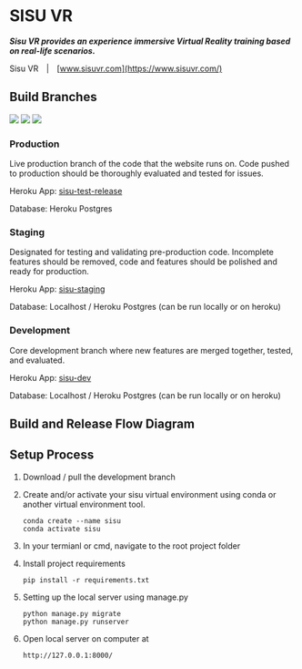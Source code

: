 # SISU VR

_**Sisu VR provides an experience immersive Virtual Reality training based on real-life scenarios.**_

Sisu VR&emsp;|&emsp;[www.sisuvr.com](https://www.sisuvr.com/)

## Build Branches
[![](https://img.shields.io/static/v1?label=build%20type&message=production&color=brightgreen)](https://github.com/empowernowprogram/sisu/tree/heroku-production) [![](https://img.shields.io/static/v1?label=build%20type&message=Staging&color=blue)](https://github.com/empowernowprogram/sisu/tree/heroku-staging) [![](https://img.shields.io/static/v1?label=build%20type&message=Development&color=yellow)](https://github.com/empowernowprogram/sisu/tree/heroku-dev)

### Production
Live production branch of the code that the website runs on. Code pushed to production should be thoroughly evaluated and tested for issues.

Heroku App: [sisu-test-release](https://dashboard.heroku.com/apps/sisu-test-release)

Database: Heroku Postgres

### Staging
Designated for testing and validating pre-production code. Incomplete features should be removed, code and features should be polished and ready for production.

Heroku App: [sisu-staging](https://dashboard.heroku.com/apps/sisu-staging)

Database: Localhost / Heroku Postgres (can be run locally or on heroku)

### Development
Core development branch where new features are merged together, tested, and evaluated. 

Heroku App: [sisu-dev](https://dashboard.heroku.com/apps/sisu-dev)

Database: Localhost / Heroku Postgres (can be run locally or on heroku)

## Build and Release Flow Diagram



## Setup Process
1. Download / pull the development branch
2. Create and/or activate your sisu virtual environment using conda or another virtual environment tool.
    ```
    conda create --name sisu
    conda activate sisu
    ```
3. In your termianl or cmd, navigate to the root project folder
4. Install project requirements
    ```
    pip install -r requirements.txt
    ```
5. Setting up the local server using manage.py 
    ```
    python manage.py migrate
    python manage.py runserver
    ```

6. Open local server on computer at 
    ```
    http://127.0.0.1:8000/
    ```